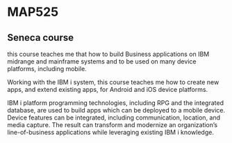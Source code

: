 # MAP525

## Seneca course 

this course teaches me that how to build Business applications on IBM midrange and mainframe systems and to be used on many device platforms, including mobile. 

Working with the IBM i system, this course teaches me how to create new apps, and extend existing apps, for Android and iOS device platforms.

IBM i platform programming technologies, including RPG and the integrated database, are used to build apps which can be deployed to a mobile device. Device features can be integrated, including communication, location, and media capture. The result can transform and modernize an organization’s line-of-business applications while leveraging existing IBM i knowledge.
